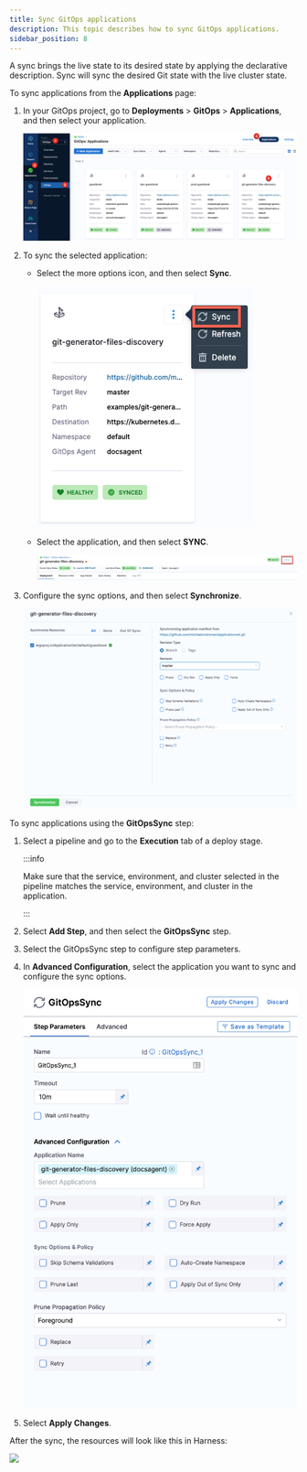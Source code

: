 ```yaml
---
title: Sync GitOps applications
description: This topic describes how to sync GitOps applications.
sidebar_position: 8
---
```


A sync brings the live state to its desired state by applying the declarative description. Sync will sync the desired Git state with the live cluster state. 

To sync applications from the **Applications** page: 

1. In your GitOps project, go to **Deployments** > **GitOps** > **Applications**, and then select your application.
   
   ![](./static/sync-applications-3.png)

2. To sync the selected application: 
   * Select the more options icon, and then select **Sync**.
   
     ![](./static/sync-applications-1.png)
   * Select the application, and then select **SYNC**. 

     ![](./static/sync-applications-2.png)
3. Configure the sync options, and then select **Synchronize**.
   
   ![](./static/sync-applications-4.png)

To sync applications using the **GitOpsSync** step: 

1. Select a pipeline and go to the **Execution** tab of a deploy stage.
   
   :::info

   Make sure that the service, environment, and cluster selected in the pipeline matches the service, environment, and cluster in the application.

   ::: 
   
2. Select **Add Step**, and then select the **GitOpsSync** step.
3. Select the GitOpsSync step to configure step parameters.
4. In **Advanced Configuration**, select the application you want to sync and configure the sync options.
   
    ![](./static/gitopssync-step.png)    
 
5. Select **Apply Changes**.

After the sync, the resources will look like this in Harness:

![](./static/harness-git-ops-application-set-tutorial-40.png)